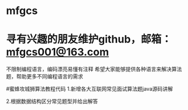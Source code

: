 # mfgcs
# 寻有兴趣的朋友维护github，邮箱：mfgcs001@163.com
不限制编程语言，编码漂亮易懂有注释
希望大家能够提供各种语言来解决算法题，帮助更多不同编程语言的需求

#蜜蜂攻城狮算法教程代码
  1.新增各大互联网常见面试算法题java源码讲解
  
  2.根据数据结构区分常见题型并给出解答
 

